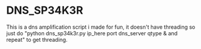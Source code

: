 # DNS_SP34K3R
This is a dns amplification script i made for fun, it doesn't have threading so just do "python dns_sp34k3r.py ip_here port dns_server qtype & and repeat" to get threading.

